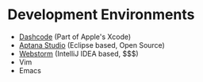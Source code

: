 # Development Environments

* [Dashcode](http://en.wikipedia.org/wiki/Dashcode) (Part of Apple's Xcode)
* [Aptana Studio](http://www.aptana.com/) (Eclipse based, Open Source)
* [Webstorm](http://www.jetbrains.com/webstorm/) (IntelliJ IDEA based, $$$)
* Vim
* Emacs


